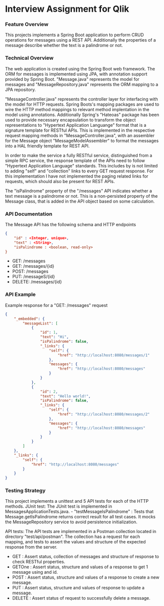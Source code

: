 # Interview Assignment for Qlik

### Feature Overview
This projects implements a Spring Boot application to perform CRUD operations for messages using a REST API.
Additionally the properties of a message describe whether the text is a palindrome or not.

### Technical Overview
The web application is created using the Spring Boot web framework. The ORM for messages is implemented using JPA, with annotation support provided by Spring Boot. "Message.java" represents the model for messages and "MessageRepository.java" represents the ORM mapping to a JPA repository. 

"MessageController.java" represents the controller layer for interfacing with the model for HTTP requests. Spring Boots's mapping packages are used to wire the HTTP method mappings to relevant method implentation in the model using annotations. Additionally Spring's "Hateoas" package has been used to provide necessary encapsulation to transform the object representations to "Hypertext Application Languange" format that is a signature template for RESTful APIs. This is implemented in the respective request mapping methods in "MessageController.java", with an assembler for the Message object "MessageModelAssembler" to format the messages into a HAL friendly template for REST API.

In order to make the service a fully RESTful service, distinguished from a simple RPC service, the response template of the APIs need to follow "Hypertext Application Language" standards. This includes by is not limited to adding "self" and "collection" links to every GET request response. For this implementation I have not implemented the paging related links for requests, which should also be present for REST APIs.

The "isPalindrome" property of the "/messages" API indicates whether a text message is a palindrome or not. This is a non-persisted property of the Message class, that is added in the API object based on some calculation.

### API Documentation
The Message API has the following schema and HTTP endpoints
```json
{
    "id" : <Integer, unique>,
    "text" : <String>,
    "isPalindrome : <boolean, read-only>
}
```

- GET: /messages
- GET: /messages/{id}
- POST: /messages
- PUT: /messageS/{id}
- DELETE: /messages/{id}


### API Example
Example response for a "GET: /messages" request
```json
{
    "_embedded": {
        "messageList": [
            {
                "id": 1,
                "text": "Hi",
                "isPalindrome": false,
                "_links": {
                    "self": {
                        "href": "http://localhost:8080/messages/1"
                    },
                    "messages": {
                        "href": "http://localhost:8080/messages"
                    }
                }
            },
            {
                "id": 2,
                "text": "Hello world!",
                "isPalindrome": false,
                "_links": {
                    "self": {
                        "href": "http://localhost:8080/messages/2"
                    },
                    "messages": {
                        "href": "http://localhost:8080/messages"
                    }
                }
            }
        ]
    },
    "_links": {
        "self": {
            "href": "http://localhost:8080/messages"
        }
    }
}
```

### Testing Strategy
This project implements a unittest and 5 API tests for each of the HTTP methods.
JUnit test:
The JUnit test is implemented in MessagesApplicationTests.java.
    - "testMessageIsPalindrome" : Tests that Message.getIsPalindrome returns correct result for all test cases. It mocks the MessageRepository service to avoid persistence initialization.

API tests:
The API tests are implemented in a Postman collection located in directory "test/api/postman". The collection has a request for each mapping, and tests to assert the values and structure of the expected response from the server.
- GET : Assert status, collection of messages and structure of response to check RESTful properties.
- GETOne : Assert status, structure and values of a response to get 1 message using and id.
- POST : Assert status, structure and values of a response to create a new message.
- PUT : Assert status, structure and values of response to update a message.
- DELETE : Assert status of request to successfully delete a message.
